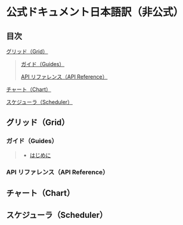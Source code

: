 # 公式ドキュメント日本語訳（非公式）

## 目次

[グリッド（Grid）](#グリッドgrid)

> [ガイド（Guides）]()
>
> [API リファレンス（API Reference）]()

[チャート（Chart）](#チャートchart)

[スケジューラ（Scheduler）](#スケジューラscheduler)

## グリッド（Grid）

### ガイド（Guides）

> - [はじめに](./grid/guides/GettingStarted.md)

### API リファレンス（API Reference）

## チャート（Chart）

## スケジューラ（Scheduler）
